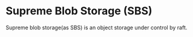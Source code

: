 # Supreme Blob Storage (SBS)

Supreme blob storage(as SBS) is an object storage under control by raft.
